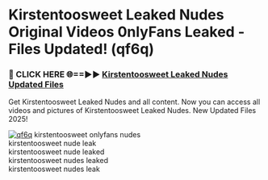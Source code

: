 # Kirstentoosweet Leaked Nudes Original Videos 0nlyFans Leaked - Files Updated! (qf6q)

<h3>🔴 CLICK HERE 🌐==►► <a href="https://tinyurl.com/52m3yx9h" rel="nofollow">Kirstentoosweet Leaked Nudes Updated Files</a></h3>

Get Kirstentoosweet Leaked Nudes and all content. Now you can access all videos and pictures of Kirstentoosweet Leaked Nudes. New Updated Files 2025!

[![qf6q](https://i.imgur.com/TnHtlc8.gif)](https://tinyurl.com/52m3yx9h)
kirstentoosweet onlyfans nudes<br>
kirstentoosweet nude leak<br>
kirstentoosweet nude leaked<br>
kirstentoosweet nudes leaked<br>
kirstentoosweet nudes leak